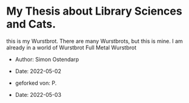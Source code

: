 # My Thesis about Library Sciences and Cats.
this is my Wurstbrot. There are many Wurstbrots, but this is mine.
I am already in a world of Wurstbrot
Full Metal Wurstbrot

 - Author: Simon Ostendarp
 - Date: 2022-05-02


- geforked von: P.
- Date: 2022-05-03
